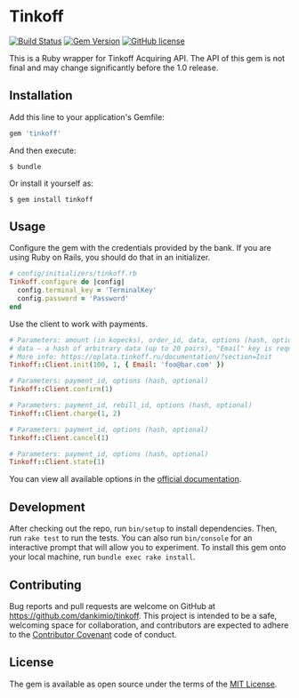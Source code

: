 # Tinkoff

[![Build Status](http://img.shields.io/travis/dankimio/tinkoff.svg?style=flat)](https://travis-ci.org/dankimio/tinkoff)
[![Gem Version](http://img.shields.io/gem/v/tinkoff.svg?style=flat&color=brightgreen)](https://rubygems.org/gems/tinkoff)
[![GitHub license](https://img.shields.io/badge/license-MIT-blue.svg?style=flat)](https://raw.githubusercontent.com/dankimio/tinkoff/master/LICENSE.txt)


This is a Ruby wrapper for Tinkoff Acquiring API. The API of this gem is not final and may change significantly before the 1.0 release.

## Installation

Add this line to your application's Gemfile:

```ruby
gem 'tinkoff'
```

And then execute:

    $ bundle

Or install it yourself as:

    $ gem install tinkoff

## Usage

Configure the gem with the credentials provided by the bank. If you are using Ruby on Rails, you should do that in an initializer.

```ruby
# config/initializers/tinkoff.rb
Tinkoff.configure do |config|
  config.terminal_key = 'TerminalKey'
  config.password = 'Password'
end
```

Use the client to work with payments.

```ruby
# Parameters: amount (in kopecks), order_id, data, options (hash, optional)
# data — a hash of arbitrary data (up to 20 pairs), "Email" key is required
# More info: https://oplata.tinkoff.ru/documentation/?section=Init
Tinkoff::Client.init(100, 1, { Email: 'foo@bar.com' })

# Parameters: payment_id, options (hash, optional)
Tinkoff::Client.confirm(1)

# Parameters: payment_id, rebill_id, options (hash, optional)
Tinkoff::Client.charge(1, 2)

# Parameters: payment_id, options (hash, optional)
Tinkoff::Client.cancel(1)

# Parameters: payment_id, options (hash, optional)
Tinkoff::Client.state(1)
```

You can view all available options in the [official documentation](https://oplata.tinkoff.ru/documentation/?section=aboutMet).

## Development

After checking out the repo, run `bin/setup` to install dependencies. Then, run `rake test` to run the tests. You can also run `bin/console` for an interactive prompt that will allow you to experiment. To install this gem onto your local machine, run `bundle exec rake install`.

## Contributing

Bug reports and pull requests are welcome on GitHub at https://github.com/dankimio/tinkoff. This project is intended to be a safe, welcoming space for collaboration, and contributors are expected to adhere to the [Contributor Covenant](http://contributor-covenant.org) code of conduct.

## License

The gem is available as open source under the terms of the [MIT License](http://opensource.org/licenses/MIT).
